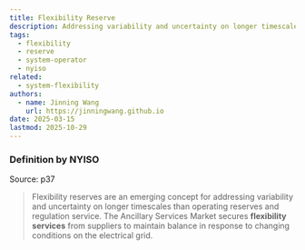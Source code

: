 ```yaml
---
title: Flexibility Reserve
description: Addressing variability and uncertainty on longer timescales than operating reserves and regulation service.
tags:
  - flexibility
  - reserve
  - system-operator
  - nyiso
related:
  - system-flexibility
authors:
  - name: Jinning Wang
    url: https://jinningwang.github.io
date: 2025-03-15
lastmod: 2025-10-29
---
```


### Definition by NYISO

Source: <d-cite key="nyiso2024power"></d-cite> p37

> Flexibility reserves are an emerging concept for addressing variability and uncertainty on longer timescales than operating reserves and regulation service. The Ancillary Services Market secures **flexibility services** from suppliers to maintain balance in response to changing conditions on the electrical grid.
